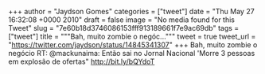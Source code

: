 
+++
author = "Jaydson Gomes"
categories = ["tweet"]
date = "Thu May 27 16:32:08 +0000 2010"
draft = false
image = "No media found for this Tweet"
slug = "7e60b18d3746086153fff913189661f7e9ac69db"
tags = ["tweet"]
title = """Bah, muito zombie o negóc..."""
tweet = true
tweet_url = "https://twitter.com/jaydson/status/14845341307"
+++
Bah, muito zombie o negócio RT: @mackunaima: Então sai no Jornal Nacional 'Morre 3 pessoas em explosão de ofertas" http://bit.ly/bQYdoT
